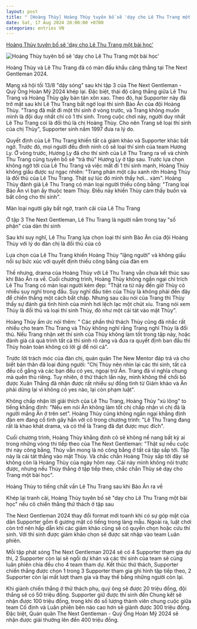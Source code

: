 ```yaml
---
layout: post
title: " [Hoàng Thùy] Hoàng Thùy tuyên bố sẽ 'dạy cho Lê Thu Trang một bài học'"
date: Sat, 17 Aug 2024 20:00:00 +0700
categories: entries VN
---
```

[Hoàng Thùy tuyên bố sẽ 'dạy cho Lê Thu Trang một bài học'](https://afamily.vn/hoang-thuy-tuyen-bo-se-day-cho-le-thu-trang-mot-bai-hoc-20240817145806024.chn)

![Hoàng Thùy tuyên bố sẽ 'dạy cho Lê Thu Trang một bài học'](https://afamilycdn.com/zoom/600_315/150157425591193600/2024/8/17/avatar1723871541699-1723871543413241902428-0-45-338-586-crop-17238717121231400991824-17238813522241332391775-0-0-283-541-crop-1723881372113454321286.gif.png)

Hoàng Thùy và Lê Thu Trang đã có màn đấu khẩu căng thẳng tại The Next Gentleman 2024.

Mạng xã hội tối 13/8 "dậy sóng" sau khi tập 3 của The Next Gentleman - Quý Ông Hoàn Mỹ 2024 khép lại. Đặc biệt, thái độ căng thẳng giữa Lê Thu Trang và Hoàng Thùy gây bàn tán xôn xao. Theo đó, hai Supporter này đã trở mặt sau khi Lê Thu Trang bất ngờ loại thí sinh Bảo Ân của đội Hoàng Thùy. "Trang đã mất đi một thí sinh ở vòng trước, và Trang không muốn mình là đội duy nhất chỉ có 1 thí sinh. Trong cuộc chơi này, người duy nhất Lê Thu Trang coi là đối thủ là chị Hoàng Thùy. Cho nên Trang sẽ loại thí sinh của chị Thùy", Supporter sinh năm 1997 đưa ra lý do.

Quyết định của Lê Thu Trang khiến tất cả giám khảo và Supporter khác bất ngờ. Trước đó, mọi người đều đinh ninh cô sẽ loại thí sinh của team Hương Ly. Ở vòng trước, Hương Ly đã cho thí sinh của Lê Thu Trang ra về và chính Thu Trang cũng tuyên bố sẽ "trả thù" Hương Ly ở tập sau. Trước lựa chọn không ngờ tới của Lê Thu Trang và việc mất đi 1 thí sinh mạnh, Hoàng Thùy không giấu được sự ngạc nhiên: "Trang phán một câu xanh rờn Hoàng Thùy là đối thủ của Lê Thu Trang. Thật sự lúc đó mình thấy hơi… xàm". Hoàng Thùy đánh giá Lê Thu Trang có màn loại người thiếu công bằng: "Trang loại Bảo Ân vì bạn ấy thuộc team Thùy. Điều này khiến Thùy cảm thấy buồn và bất công cho thí sinh".

Màn loại người gây bất ngờ, tranh cãi của Lê Thu Trang

Ở tập 3 The Next Gentleman, Lê Thu Trang là người nắm trong tay "số phận" của dàn thí sinh

Sau khi suy nghĩ, Lê Thu Trang lựa chọn loại thí sinh Bảo Ân của đội Hoàng Thùy với lý do đàn chị là đối thủ của cô

Lựa chọn của Lê Thu Trang khiến Hoàng Thùy "lặng người" và không giấu nổi sự bức xúc với quyết định thiếu công bằng của đàn em

Thế nhưng, drama của Hoàng Thùy với Lê Thu Trang vẫn chưa kết thúc sau khi Bảo Ân ra về. Cuối chương trình, Hoàng Thùy không ngần ngại chỉ trích Lê Thu Trang có màn loại người kém đẹp: "Thật ra từ nãy đến giờ Thùy có nhiều suy nghĩ trong đầu. Suy nghĩ đầu tiên của Thùy là không phải đến đây để chiến thắng một cách bất chấp. Nhưng sau câu nói của Trang thì Thùy thấy sự đánh giá tình hình của mình hơi lệch lạc một chút xíu. Trang nói xem Thùy là đối thủ và loại thí sinh Thùy, đó như một cái tát vào mặt Thùy".

Hoàng Thùy ấm ức nói thêm: " Các phần thử thách Thùy cũng đã nhắc rất nhiều cho team Thu Trang và Thùy không nghĩ rằng Trang nghĩ Thùy là đối thủ. Nếu Trang nhận xét thí sinh của Thùy không làm tốt trong tập này, hoặc đánh giá cả quá trình tất cả thí sinh rõ ràng và đưa ra quyết định ban đầu thì Thùy hoàn toàn không có lời gì để nói cả".

Trước lời trách móc của đàn chị, quán quân The New Mentor đáp trả và cho biết bản thân đã loại đúng người: "Chị Thùy nên nhìn lại các thí sinh, tất cả đều cố gắng và các bạn đều có yes, ngoại trừ Ân. Trang đã vì nghĩa chung mà quên thù riêng. Tuy nhiên, ở thử thách lần này, mình không thể chối bỏ được Xuân Thắng đã nhận được rất nhiều sự đồng tình từ Giám khảo và Ân phải dừng lại vì không có yes nào, lại còn phạm luật".

Không chấp nhận lời giải thích của Lê Thu Trang, Hoàng Thùy "xù lông" to tiếng khẳng định: "Nếu em nói Ân không làm tốt chị chấp nhận vì chị đã là người mắng Ân ở trên set". Hoàng Thùy cũng không ngần ngại khẳng định đàn em đang cố tình gây hấn với cô trong chương trình: "Lê Thu Trang đang rất là khao khát drama, và có thể là Trang đã đạt được mục đích".

Cuối chương trình, Hoàng Thùy khẳng định cô sẽ không nể nang bất kỳ ai trong những vòng thi tiếp theo của The Next Gentleman: "Thật sự nếu cuộc thi này công bằng, Thùy vẫn mong là nó công bằng ở tất cả tập sắp tới. Tập này là cái tát thẳng vào mặt Thùy. Và chắc chắn Hoàng Thùy sắp tới đây sẽ không còn là Hoàng Thùy của ngày hôm nay. Cái này mình không nói trước được, nhưng nếu Thùy thắng ở tập tiếp theo, chắc chắn Thùy sẽ dạy cho Trang một bài học".

Hoàng Thùy to tiếng chất vấn Lê Thu Trang sau khi Bảo Ân ra về

Khép lại tranh cãi, Hoàng Thùy tuyên bố sẽ "dạy cho Lê Thu Trang một bài học" nếu cô chiến thắng thử thách ở tập sau

The Next Gentleman 2024 thay đổi format mới toanh khi có sự góp mặt của dàn Supporter gồm 6 gương mặt có tiếng trong làng mẫu. Ngoài ra, luật chơi còn trở nên hấp dẫn khi các giám khảo cũng sẽ có quyền chọn hoặc cứu thí sinh. Với thí sinh được giám khảo chọn sẽ được sát nhập vào team Luân phiên.

Mỗi tập phát sóng The Next Gentleman 2024 sẽ có 4 Supporter tham gia dự thi, 2 Supporter còn lại sẽ ngồi dự khán và các thí sinh của team sẽ cùng luân phiên chia đều cho 4 team tham dự. Kết thúc thử thách, Supporter chiến thắng được chọn 1 trong 3 Supporter tham gia ghi hình tập tiếp theo, 2 Supporter còn lại mất lượt tham gia và thay thế bằng những người còn lại.

Khi giành chiến thắng ở thử thách phụ, quý ông sẽ được 20 triệu đồng, đội thắng sẽ có 50 triệu đồng. Supporter giữ được thí sinh đến Chung kết sẽ nhận được 100 triệu đồng, trong khi đó số lượng thành viên chung cuộc giữa team Cố định và Luân phiên bên nào cao hơn sẽ giành được 300 triệu đồng. Đặc biệt, Quán quân The Next Gentleman - Quý Ông Hoàn Mỹ 2024 sẽ nhận được giải thưởng lên đến 400 triệu đồng.

